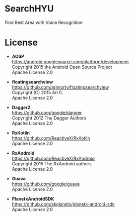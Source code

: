 # SearchHYU
Find Rest Area with Voice Recognition

# License
* **AOSP**  
  https://android.googlesource.com/platform/development  
  Copyright 2015 the Android Open Source Project  
  Apache License 2.0
  
* **floatingsearchview**  
  https://github.com/arimorty/floatingsearchview  
  Copyright (C) 2015 Ari C.  
  Apache License 2.0
  
* **Dagger2**  
  https://github.com/google/dagger  
  Copyright 2012 The Dagger Authors  
  Apache License 2.0  

* **RxKotlin**  
  https://github.com/ReactiveX/RxKotlin  
  Apache License 2.0  
  
* **RxAndroid**  
  https://github.com/ReactiveX/RxAndroid  
  Copyright 2015 The RxAndroid authors  
  Apache License 2.0  
  
* **Guava**  
  https://github.com/google/guava  
  Apache License 2.0  
  
* **PlanetxAndroidSDK**  
  https://github.com/skplanetx/planetx-android-sdk  
  Apache License 2.0  
